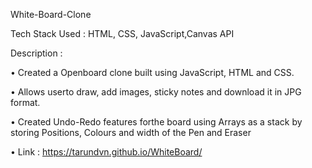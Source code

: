 White-Board-Clone

Tech Stack Used : HTML, CSS, JavaScript,Canvas API 

Description : 

• Created a Openboard clone built using JavaScript, HTML and CSS. 

• Allows userto draw, add images, sticky notes and download it in JPG format. 

• Created Undo-Redo features forthe board using Arrays as a stack by storing Positions, Colours and width of the Pen and Eraser 

• Link : https://tarundvn.github.io/WhiteBoard/
